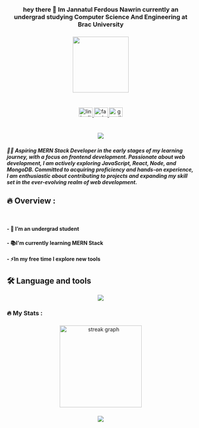 <h3 align="center">hey there 👋 Im Jannatul Ferdous Nawrin currently an undergrad studying Computer Science And Engineering at Brac University</h3>

###

<div align="center">
  <img height="150" src="https://media.tenor.com/7tlM7VOBit8AAAAC/night-tutorials-indo-hanging-light.gif"  />
</div>

###

<br clear="both">

<div align="center">
  <a href="https://www.linkedin.com/in/jannatul-ferdous-nawrin-162058233/" target="_blank">
    <img src="https://raw.githubusercontent.com/maurodesouza/profile-readme-generator/master/src/assets/icons/social/linkedin/default.svg" width="37" height="25" alt="linkedin logo"  />
  </a>
  <a href="https://www.facebook.com/jannatulferdous.nawrin.7?mibextid=ZbWKwL" target="_blank">
    <img src="https://raw.githubusercontent.com/maurodesouza/profile-readme-generator/master/src/assets/icons/social/facebook/default.svg" width="37" height="25" alt="facebook logo"  />
  </a>
  <a href="https://jannatulnawrin@gmail.com" target="_blank">
    <img src="https://raw.githubusercontent.com/maurodesouza/profile-readme-generator/master/src/assets/icons/social/gmail/default.svg" width="37" height="25" alt="gmail logo"  />
  </a>
</div>


###

<br clear="both">

<div align="center">
  <img src="https://visitor-badge.laobi.icu/badge?page_id=nawrin1.nawrin1&left_color=aquamarine"  />
</div>

###


<h5 align="left">👩‍💻  Aspiring MERN Stack Developer in the early stages of my learning journey, with a focus on frontend development. Passionate about web development, I am actively exploring JavaScript, React, Node, and MongoDB. Committed to acquiring proficiency and hands-on experience, I am enthusiastic about contributing to projects and expanding my skill set in the ever-evolving realm of web development.</h5>

###

<h2> 🔥  Overview :</h2><p align="left"><br><h4>- 🔭 I’m an undergrad student</h4> <h4>- 📚I'm currently learning MERN Stack</h4> <h4>- ⚡In my free time I explore new tools </h4></p>





###

<h2>🛠 Language and tools</h2>

<p align="center">
  <a href="https://skillicons.dev">
    <img src="https://skillicons.dev/icons?i=css,html,tailwind,js,react,mongodb,nodejs,express,firebase,python" />
  </a>
</p>

###

<h3 align="left">🔥   My Stats :</h3>

###

<div align="center">
  <img src="https://streak-stats.demolab.com?user=nawrin1&locale=en&mode=daily&theme=dark&hide_border=false&border_radius=5&order=3" height="220" alt="streak graph"  />
</div>

###



<div align="center">
  <img src="http://github-profile-summary-cards.vercel.app/api/cards/profile-details?username=nawrin1&theme=great_gatsby"  />
</div>


###

